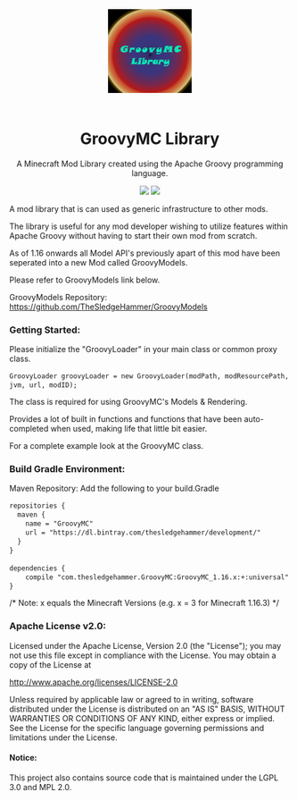<p align="center" style="padding: 3em;"><img width="150" src="https://github.com/TheSledgeHammer/GroovyMC/blob/master/src/main/resources/assets/groovymc/textures/groovymclogo.png?raw=true" /></p>
<h1 align="center" style="margin-top: 20px; border-bottom: 0;">GroovyMC Library</h1>
<p align="center">A Minecraft Mod Library created using the Apache Groovy programming language.</p>
<p align="center">
    <a href="https://minecraft.curseforge.com/projects/groovymc-library"><img src="http://cf.way2muchnoise.eu/full_312384_downloads.svg" /></a>
    <a href="https://minecraft.curseforge.com/projects/groovymc-library"><img src="http://cf.way2muchnoise.eu/packs/full_312384_in_packs.svg" /></a>
</p>

A mod library that is can used as generic infrastructure to other mods.

The library is useful for any mod developer wishing to utilize features within Apache Groovy without having to start their own mod from scratch.

As of 1.16 onwards all Model API's previously apart of this mod have been seperated
into a new Mod called GroovyModels.

Please refer to GroovyModels link below.

GroovyModels Repository:
https://github.com/TheSledgeHammer/GroovyModels

### Getting Started:
Please initialize the "GroovyLoader" in your main class or common proxy class.
```
GroovyLoader groovyLoader = new GroovyLoader(modPath, modResourcePath, jvm, url, modID);
```
The class is required for using GroovyMC's Models & Rendering.

Provides a lot of built in functions and functions that have been auto-completed when used, making life that little bit easier.

For a complete example look at the GroovyMC class.

### Build Gradle Environment:

Maven Repository:
Add the following to your build.Gradle
```
repositories {
  maven {
    name = "GroovyMC"
    url = "https://dl.bintray.com/thesledgehammer/development/"
  }
}

dependencies {
	compile "com.thesledgehammer.GroovyMC:GroovyMC_1.16.x:+:universal"
}
```
/* Note: x equals the Minecraft Versions (e.g. x = 3 for Minecraft 1.16.3) */

### Apache License v2.0:

Licensed under the Apache License, Version 2.0 (the "License");
you may not use this file except in compliance with the License.
You may obtain a copy of the License at

http://www.apache.org/licenses/LICENSE-2.0

Unless required by applicable law or agreed to in writing, software
distributed under the License is distributed on an "AS IS" BASIS,
WITHOUT WARRANTIES OR CONDITIONS OF ANY KIND, either express or implied.
See the License for the specific language governing permissions and
limitations under the License.

#### Notice:
This project also contains source code that is maintained under the LGPL 3.0 and MPL 2.0.
